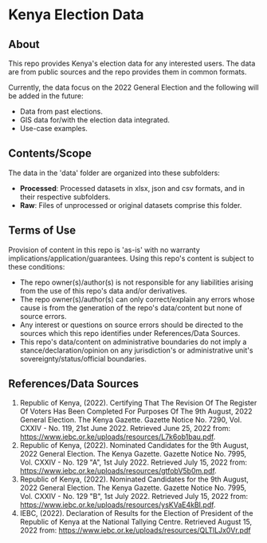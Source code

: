 # Kenya Election Data
## About
This repo provides Kenya's election data for any interested users. The data are from public sources and the repo provides them in common formats. 

Currently, the data focus on the 2022 General Election and the following will be added in the future:

- Data from past elections.
- GIS data for/with the election data integrated.
- Use-case examples.

## Contents/Scope
The data in the 'data' folder are organized into these subfolders:

- **Processed**: Processed datasets in xlsx, json and csv formats, and in their respective subfolders. 
- **Raw**: Files of unprocessed or original datasets comprise this folder. 

## Terms of Use
Provision of content in this repo is 'as-is' with no warranty implications/application/guarantees. Using this repo's content is subject to these conditions:

- The repo owner(s)/author(s) is not responsible for any liabilities arising from the use of this repo's data and/or derivatives.
- The repo owner(s)/author(s) can only correct/explain any errors whose cause is from the generation of the repo's data/content but none of source errors.
- Any interest or questions on source errors should be directed to the sources which this repo identifies under References/Data Sources.
- This repo's data/content on administrative boundaries do not imply a stance/declaration/opinion on any jurisdiction's or administrative unit's sovereignty/status/official boundaries.

## References/Data Sources
1. Republic of Kenya, (2022). Certifying That The Revision Of The Register Of Voters Has Been Completed For Purposes Of The 9th August, 2022 General Election. The Kenya Gazette. Gazette Notice No. 7290, Vol. CXXIV - No. 119, 21st June 2022. Retrieved June 25, 2022 from: https://www.iebc.or.ke/uploads/resources/L7k6ob1bau.pdf.
2. Republic of Kenya, (2022). Nominated Candidates for the 9th August, 2022 General Election. The Kenya Gazette. Gazette Notice No. 7995, Vol. CXXIV - No. 129 "A", 1st July 2022. Retrieved July 15, 2022 from: https://www.iebc.or.ke/uploads/resources/gtfobV5b0m.pdf.
3. Republic of Kenya, (2022). Nominated Candidates for the 9th August, 2022 General Election. The Kenya Gazette. Gazette Notice No. 7995, Vol. CXXIV - No. 129 "B", 1st July 2022. Retrieved July 15, 2022 from: https://www.iebc.or.ke/uploads/resources/ysKVaE4kBI.pdf.
4. IEBC, (2022). Declaration of Results for the Election of President of the Republic of Kenya at the National Tallying Centre. Retrieved August 15, 2022 from: https://www.iebc.or.ke/uploads/resources/QLTlLJx0Vr.pdf
